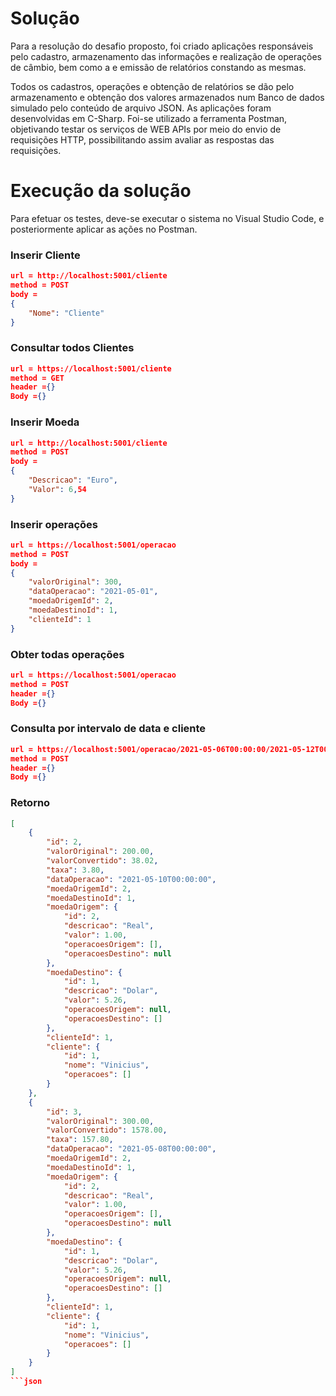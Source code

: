 # Solução

Para a resolução do desafio proposto, foi criado aplicações responsáveis pelo cadastro, armazenamento das informações e realização de operações de câmbio,  bem como a e emissão de relatórios constando as mesmas.

Todos os cadastros, operações e obtenção de relatórios se dão pelo armazenamento e obtenção dos valores armazenados num Banco de dados simulado pelo conteúdo de arquivo JSON.
As aplicações foram desenvolvidas em C-Sharp.
Foi-se utilizado a ferramenta Postman, objetivando testar os serviços de WEB APIs por meio do envio de requisições HTTP, possibilitando assim  avaliar as respostas das requisições.

# Execução da solução

Para efetuar os testes, deve-se executar o sistema no Visual Studio Code, e posteriormente aplicar as ações no Postman.

### Inserir Cliente
```json
url = http://localhost:5001/cliente
method = POST
body = 
{
    "Nome": "Cliente"
}
```

### Consultar todos Clientes
```json
url = https://localhost:5001/cliente
method = GET
header ={}
Body ={}
```

### Inserir Moeda
```json
url = http://localhost:5001/cliente
method = POST
body = 
{
    "Descricao": "Euro",
    "Valor": 6,54
}
```

### Inserir operações
```json
url = https://localhost:5001/operacao
method = POST
body = 
{
    "valorOriginal": 300,
    "dataOperacao": "2021-05-01",
    "moedaOrigemId": 2,
    "moedaDestinoId": 1,
    "clienteId": 1
}
```

### Obter todas operações
```json
url = https://localhost:5001/operacao 
method = POST
header ={}
Body ={}
```

### Consulta por intervalo de data e cliente
```json
url = https://localhost:5001/operacao/2021-05-06T00:00:00/2021-05-12T00:00:00/1 
method = POST
header ={}
Body ={}
```

### Retorno
```json
[
    {
        "id": 2,
        "valorOriginal": 200.00,
        "valorConvertido": 38.02,
        "taxa": 3.80,
        "dataOperacao": "2021-05-10T00:00:00",
        "moedaOrigemId": 2,
        "moedaDestinoId": 1,
        "moedaOrigem": {
            "id": 2,
            "descricao": "Real",
            "valor": 1.00,
            "operacoesOrigem": [],
            "operacoesDestino": null
        },
        "moedaDestino": {
            "id": 1,
            "descricao": "Dolar",
            "valor": 5.26,
            "operacoesOrigem": null,
            "operacoesDestino": []
        },
        "clienteId": 1,
        "cliente": {
            "id": 1,
            "nome": "Vinicius",
            "operacoes": []
        }
    },
    {
        "id": 3,
        "valorOriginal": 300.00,
        "valorConvertido": 1578.00,
        "taxa": 157.80,
        "dataOperacao": "2021-05-08T00:00:00",
        "moedaOrigemId": 2,
        "moedaDestinoId": 1,
        "moedaOrigem": {
            "id": 2,
            "descricao": "Real",
            "valor": 1.00,
            "operacoesOrigem": [],
            "operacoesDestino": null
        },
        "moedaDestino": {
            "id": 1,
            "descricao": "Dolar",
            "valor": 5.26,
            "operacoesOrigem": null,
            "operacoesDestino": []
        },
        "clienteId": 1,
        "cliente": {
            "id": 1,
            "nome": "Vinicius",
            "operacoes": []
        }
    }
]
```json

